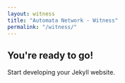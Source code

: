 ```yaml
---
layout: witness
title: "Automata Network - Witness"
permalink: "/witness/"
---
```


## You're ready to go!

Start developing your Jekyll website.
